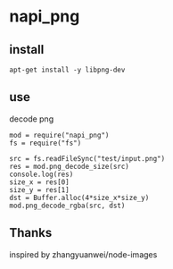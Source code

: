 # napi_png
## install

    apt-get install -y libpng-dev

## use
decode png

    mod = require("napi_png")
    fs = require("fs")
    
    src = fs.readFileSync("test/input.png")
    res = mod.png_decode_size(src)
    console.log(res)
    size_x = res[0]
    size_y = res[1]
    dst = Buffer.alloc(4*size_x*size_y)
    mod.png_decode_rgba(src, dst)

## Thanks
inspired by zhangyuanwei/node-images
